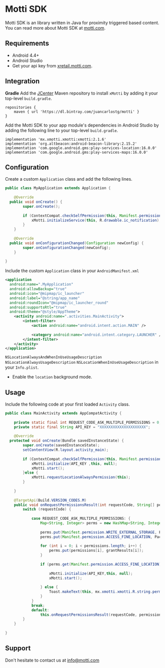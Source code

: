 # Motti SDK

Motti SDK is an library written in Java for proximity triggered based content. You can read more about Motti SDK at [motti.com](https://motti.com/).


## Requirements

- Android 4.4+
- Android Studio
- Get your api key from [xretail.motti.com](https://xretail.motti.com/).

## Integration

**Gradle**
Add the [JCenter](https://bintray.com) Maven repository to install `xMotti` by adding it your top-level `build.gradle`.
```
repositories {  
    maven { url 'https://dl.bintray.com/juancarlostg/motti' }  
}
```

Add the Motti SDK to your app module's dependencies in Android Studio by adding the following line to your top-level `build.gradle`.
```
implementation 'mx.xmotti.xmotti:xmotti:2.1.6'
implementation 'org.altbeacon:android-beacon-library:2.15.2'
implementation 'com.google.android.gms:play-services-location:16.0.0'
implementation 'com.google.android.gms:play-services-maps:16.0.0'
```

## Configuration

Create a custom  `Application`  class and add the following lines.
```java
public class MyApplication extends Application {  
  
    @Override  
  public void onCreate() {  
        super.onCreate();  
  
        if (ContextCompat.checkSelfPermission(this, Manifest.permission.ACCESS_FINE_LOCATION) == PackageManager.PERMISSION_GRANTED) {  
            xMotti.initializeService(this, R.drawable.ic_notification);  
        }  
    }  
  
    @Override  
  public void onConfigurationChanged(Configuration newConfig) {  
        super.onConfigurationChanged(newConfig);  
    }  
  
}
```

Include the custom  `Application`  class in your `AndroidManifest.xml`
```xml
<application  
  android:name=".MyApplication"  
  android:allowBackup="true"  
  android:icon="@mipmap/ic_launcher"  
  android:label="@string/app_name"  
  android:roundIcon="@mipmap/ic_launcher_round"  
  android:supportsRtl="true"  
  android:theme="@style/AppTheme">  
    <activity android:name=".activities.MainActivity">  
        <intent-filter>  
            <action android:name="android.intent.action.MAIN" />  
  
            <category android:name="android.intent.category.LAUNCHER" />  
        </intent-filter>  
    </activity>  
</application>
```


 `NSLocationAlwaysAndWhenInUseUsageDescription` `NSLocationAlwaysUsageDescription` `NSLocationWhenInUseUsageDescription` in your `Info.plist`.
- Enable the `location` background mode.

## Usage

Include the following code at your first loaded `Activity` class.

```java
public class MainActivity extends AppCompatActivity {  
  
    private static final int REQUEST_CODE_ASK_MULTIPLE_PERMISSIONS = 0;  
    private static final String API_KEY = "XXXXXXXXXXXXXXXXXXXXX";  
  
    @Override  
  protected void onCreate(Bundle savedInstanceState) {  
        super.onCreate(savedInstanceState);  
        setContentView(R.layout.activity_main);  
  
        if (ContextCompat.checkSelfPermission(this, Manifest.permission.ACCESS_FINE_LOCATION) == PackageManager.PERMISSION_GRANTED && ContextCompat.checkSelfPermission(this, Manifest.permission.WRITE_EXTERNAL_STORAGE) == PackageManager.PERMISSION_GRANTED) {  
            xMotti.initialize(API_KEY ,this, null);  
            xMotti.start();  
        }else {  
            xMotti.requestLocationAlwaysPermission(this);  
        }  
  
    }  
  
    @TargetApi(Build.VERSION_CODES.M)  
    public void onRequestPermissionsResult(int requestCode, String[] permissions, int[] grantResults) {  
        switch (requestCode) {  
  
            case REQUEST_CODE_ASK_MULTIPLE_PERMISSIONS: {  
                Map<String, Integer> perms = new HashMap<String, Integer>();  
  
                perms.put(Manifest.permission.WRITE_EXTERNAL_STORAGE, PackageManager.PERMISSION_GRANTED);  
                perms.put(Manifest.permission.ACCESS_FINE_LOCATION, PackageManager.PERMISSION_GRANTED);  
  
                for (int i = 0; i < permissions.length; i++) {  
                    perms.put(permissions[i], grantResults[i]);  
                }  
  
                if (perms.get(Manifest.permission.ACCESS_FINE_LOCATION) == PackageManager.PERMISSION_GRANTED && perms.get(Manifest.permission.ACCESS_FINE_LOCATION) == PackageManager.PERMISSION_GRANTED) {  
  
                    xMotti.initialize(API_KEY,this, null);  
                    xMotti.start();  
  
                } else {  
                    Toast.makeText(this, mx.xmotti.xmotti.R.string.permission_denied_message, Toast.LENGTH_SHORT).show();  
                }  
            }  
            break;  
            default:  
                this.onRequestPermissionsResult(requestCode, permissions, grantResults);  
        }  
    }  
  
}
```

## Support

Don't hesitate to contact us at info@motti.com
